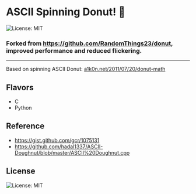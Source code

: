 # ASCII Spinning Donut! 🍩

![License: MIT](https://img.shields.io/badge/License-MIT-blue.svg) 

### Forked from https://github.com/RandomThings23/donut, improved performance and reduced flickering.

***

Based on spinning ASCII Donut: [a1k0n.net/2011/07/20/donut-math](https://www.a1k0n.net/2011/07/20/donut-math.html)  

## Flavors

* C
* Python

## Reference

* https://gist.github.com/gcr/1075131
* https://github.com/hadal1337/ASCII-Doughnut/blob/master/ASCII%20Doughnut.cpp

## License

![License: MIT](https://img.shields.io/badge/License-MIT-blue.svg) 

